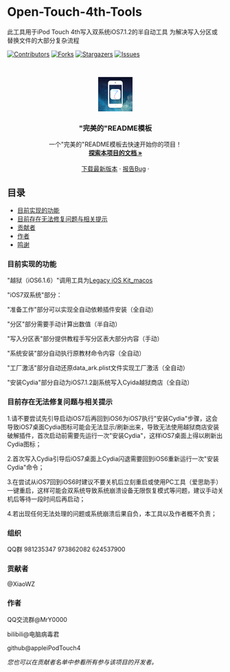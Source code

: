 

# Open-Touch-4th-Tools

此工具用于iPod Touch 4th写入双系统iOS7.1.2的半自动工具
为解决写入分区或替换文件的大部分复杂流程

<!-- PROJECT SHIELDS -->

[![Contributors][contributors-shield]][contributors-url]
[![Forks][forks-shield]][forks-url]
[![Stargazers][stars-shield]][stars-url]
[![Issues][issues-shield]][issues-url]



<!-- PROJECT LOGO -->
<br />

<p align="center">
  <a href="https://github.com/appleiPodTouch4/Open-Touch-4th-Tools/">
    <img src="images/logo.png" alt="Logo" width="80" height="80">
  </a>
  
  <h3 align="center">"完美的"README模板</h3>
  <p align="center">
    一个"完美的"README模板去快速开始你的项目！
    <br />
    <a href="https://github.com/shaojintian/Best_README_template"><strong>探索本项目的文档 »</strong></a>
    <br />
    <br />
    <a href="https://github.com/appleiPodTouch4/Open-Touch-4th-Tools/releases/tag/Latest">下载最新版本</a>
    ·
    <a href="https://github.com/shaojintian/Best_README_template/issues">报告Bug</a>
    ·
  </p>

</p>


 
## 目录

- [目前实现的功能](#目前实现的功能)
 - [目前存在无法修复问题与相关提示](#目前存在无法修复问题与相关提示)
- [贡献者](#贡献者)
- [作者](#作者)
- [鸣谢](#鸣谢)

### 目前实现的功能

"越狱（iOS6.1.6）"调用工具为<a href="https://github.com/LukeZGD/Legacy-iOS-Kit">Legacy iOS Kit_macos</a>

"iOS7双系统"部分：

"准备工作"部分可以实现全自动依赖插件安装（全自动）

"分区"部分需要手动计算出数值（半自动）

"写入分区表"部分提供教程手写分区表大部分内容（手动）

"系统安装"部分自动执行原教材命令内容（全自动）

"工厂激活"部分自动还原data_ark.plist文件实现工厂激活（全自动）

"安装Cydia"部分自动为iOS7.1.2副系统写入Cyida越狱商店（全自动）
### 目前存在无法修复问题与相关提示

1.请不要尝试先引导启动iOS7后再回到iOS6为iOS7执行"安装Cydia"步骤，这会导致iOS7桌面Cydia图标可能会无法显示/刷新出来，导致无法使用越狱商店安装破解插件，首次启动前需要先运行一次"安装Cydia"，这样iOS7桌面上得以刷新出Cydia图标；

2.首次写入Cydia引导后iOS7桌面上Cydia闪退需要回到iOS6重新运行一次"安装Cydia"命令；

3.在尝试从iOS7回到iOS6时建议不要关机后立刻重启或使用PC工具（爱思助手）一键重启，这样可能会双系统导致系统崩溃设备无限恢复模式等问题，建议手动关机后等待一段时间后再启动；

4.若出现任何无法处理的问题或系统崩溃后果自负，本工具以及作者概不负责；

### 组织
QQ群
981235347
973862082
624537900

### 贡献者

@XiaoWZ

### 作者

QQ交流群@MrY0000

bilibili@电脑病毒君

github@appleiPodTouch4

 *您也可以在贡献者名单中参看所有参与该项目的开发者。*
 
 <!-- links -->
[your-project-path]:appleiPodTouch4/Open-Touch-4th-Tools
[contributors-shield]: https://img.shields.io/github/contributors/shaojintian/Best_README_template.svg?style=flat-square
[contributors-url]: https://github.com/appleiPodTouch4/Open-Touch-4th-Tools/graphs/contributors
[forks-shield]: https://img.shields.io/github/forks/shaojintian/Best_README_template.svg?style=flat-square
[forks-url]: https://github.com/appleiPodTouch4/Open-Touch-4th-Tools/network/members
[stars-shield]: https://img.shields.io/github/stars/shaojintian/Best_README_template.svg?style=flat-square
[stars-url]: https://github.com/appleiPodTouch4/Open-Touch-4th-Tools/stargazers
[issues-shield]: https://img.shields.io/github/issues/shaojintian/Best_README_template.svg?style=flat-square
[issues-url]: https://github.com/appleiPodTouch4/Open-Touch-4th-Tools/issues















